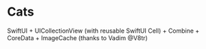 # Cats
SwiftUI + UICollectionView (with reusable SwiftUI Cell) + Combine + CoreData + ImageCache (thanks to Vadim @V8tr)
